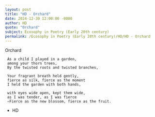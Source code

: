 ```yaml
---
layout: post
title: "HD - Orchard"
date: 2024-12-30 12:00:00 -0000
author: HD
quote: "Orchard"
subject: Ecosophy in Poetry (Early 20th century)
permalink: /Ecosophy in Poetry (Early 20th century)/HD/HD - Orchard
---
```


Orchard

     As a child I played in a garden,
     among your thorn trees,
     By the twisted roots and twisted branches,

     Your fragrant breath held gently,
     fierce as silk, fierce as the moment
     I held the garden with both hands,

     with eyes wide open, kept them wide, 
     as I was tender, as I was fierce
     —Fierce as the new blossom, fierce as the fruit.


- HD
